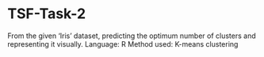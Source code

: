 # TSF-Task-2
From the given ‘Iris’ dataset, predicting the optimum number of clusters
and representing it visually.
Language: R 
Method used: K-means clustering
